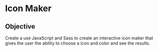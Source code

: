 # Icon Maker

## Objective
Create a use JavaScript and Sass to create an interactive icon maker that gives the user the ability to choose a icon and color and see the results.
